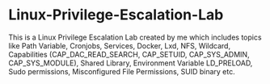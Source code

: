# Linux-Privilege-Escalation-Lab
This is a Linux Privilege Escalation Lab created by me which includes topics like Path Variable, Cronjobs, Services, Docker, Lxd, NFS, Wildcard, Capabilities (CAP_DAC_READ_SEARCH, CAP_SETUID, CAP_SYS_ADMIN, CAP_SYS_MODULE), Shared Library, Environment Variable LD_PRELOAD, Sudo permissions, Misconfigured File Permissions, SUID binary etc.
